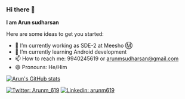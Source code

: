 ### Hi there 👋


**I am Arun sudharsan** 

Here are some ideas to get you started:

- 🔭 I’m currently working as SDE-2 at Meesho Ⓜ️
- 🌱 I’m currently learning Android development
- 📫 How to reach me: 9940245619 or arunmsudharsan@gmail.com
- 😄 Pronouns: He/Him

[![Arun's GitHub stats](https://github-readme-stats.vercel.app/api?username=arunm619)](https://github.com/arunm619/github-readme-stats)

[![Twitter: Arunm_619](https://img.shields.io/twitter/follow/arunm619?style=social)](https://twitter.com/arunm_619)
[![Linkedin: arunm619](https://img.shields.io/badge/-arunm619-blue?style=flat-square&logo=Linkedin&logoColor=white&link=https://www.linkedin.com/in/arunm619/)](https://www.linkedin.com/in/arunm619/)
